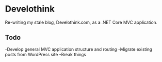 # Develothink

Re-writing my stale blog, Develothink.com, as a .NET Core MVC application.

## Todo
-Develop general MVC application structure and routing
-Migrate existing posts from WordPress site
-Break things